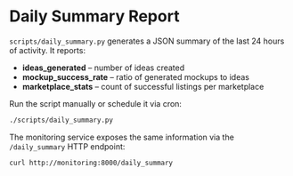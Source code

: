 # Daily Summary Report

`scripts/daily_summary.py` generates a JSON summary of the last 24 hours of activity. It reports:

- **ideas_generated** – number of ideas created
- **mockup_success_rate** – ratio of generated mockups to ideas
- **marketplace_stats** – count of successful listings per marketplace

Run the script manually or schedule it via cron:

```bash
./scripts/daily_summary.py
```

The monitoring service exposes the same information via the
`/daily_summary` HTTP endpoint:

```bash
curl http://monitoring:8000/daily_summary
```
